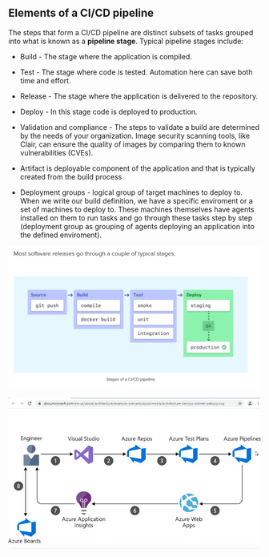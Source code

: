 ## Elements of a CI/CD pipeline
The steps that form a CI/CD pipeline are distinct subsets of tasks grouped into what is known as a **pipeline stage**. Typical pipeline stages include:

- Build - The stage where the application is compiled.
- Test - The stage where code is tested. Automation here can save both time and effort.
- Release - The stage where the application is delivered to the repository.
- Deploy - In this stage code is deployed to production.
- Validation and compliance - The steps to validate a build are determined by the needs of your organization. Image security scanning tools, like Clair, can ensure the quality of images by comparing them to known vulnerabilities (CVEs).

- Artifact is deployable component of the application and that is typically created from the build process
- Deployment groups - logical group of target machines to deploy to. When we write our build definition, we have a specific enviroment or a set of machines to deploy to. These machines themselves have agents installed on them to run tasks and go through these tasks step by step (deployment group as grouping of agents deploying an application into the defined enviroment).

![abc](./cicd1.PNG)


![](cicd2.png)
